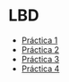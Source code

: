 # LBD

 <ul>
  <li><a href="https://github.com/drdz/LBD/blob/master/Pr-ctica%201/Pr%C3%A1ctica1.sql">Práctica 1</a></li>
  <li><a href="https://github.com/drdz/LBD/blob/master/Practica%202/Practica2.sql">Práctica 2</a></li>
  <li><a href="https://raw.githubusercontent.com/drdz/LBD/master/Practica%203/Practica3.PNG">Práctica 3</a>
  <li><a href="https://github.com/drdz/LBD/tree/master/Practica%204">Práctica 4</a></li>
</ul> 
